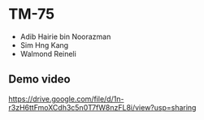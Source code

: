 # TM-75
- Adib Hairie bin Noorazman
- Sim Hng Kang
- Walmond Reineli
## Demo video
https://drive.google.com/file/d/1n-r3zH6ttFmoXCdh3c5n0T7fW8nzFL8i/view?usp=sharing
